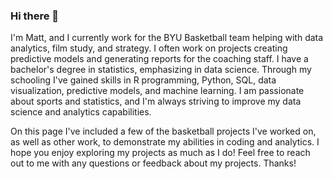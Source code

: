 ### Hi there 👋

I'm Matt, and I currently work for the BYU Basketball team helping with data analytics, film study, and strategy. I often work on projects creating predictive models and generating reports for the coaching staff. I have a bachelor's degree in statistics, emphasizing in data science. Through my schooling I've gained skills in R programming, Python, SQL, data visualization, predictive models, and machine learning. I am passionate about sports and statistics, and I'm always striving to improve my data science and analytics capabilities. 

On this page I've included a few of the basketball projects I've worked on, as well as other work, to demonstrate my abilities in coding and analytics. I hope you enjoy exploring my projects as much as I do! Feel free to reach out to me with any questions or feedback about my projects. Thanks!

<!--
**MattLindeman/MattLindeman** is a ✨ _special_ ✨ repository because its `README.md` (this file) appears on your GitHub profile.

Here are some ideas to get you started:

- 🔭 I’m currently working on ...
- 🌱 I’m currently learning ...
- 👯 I’m looking to collaborate on ...
- 🤔 I’m looking for help with ...
- 💬 Ask me about ...
- 📫 How to reach me: ...
- 😄 Pronouns: ...
- ⚡ Fun fact: ...
-->
